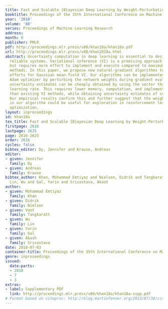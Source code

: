 ```yaml
---
title: Fast and Scalable {B}ayesian Deep Learning by Weight-Perturbation in {A}dam
booktitle: Proceedings of the 35th International Conference on Machine Learning
year: '2018'
volume: '80'
series: Proceedings of Machine Learning Research
address: 
month: 0
publisher: PMLR
pdf: http://proceedings.mlr.press/v80/khan18a/khan18a.pdf
url: http://proceedings.mlr.press/v80/khan2018a.html
abstract: Uncertainty computation in deep learning is essential to design robust and
  reliable systems. Variational inference (VI) is a promising approach for such computation,
  but requires more effort to implement and execute compared to maximum-likelihood
  methods. In this paper, we propose new natural-gradient algorithms to reduce such
  efforts for Gaussian mean-field VI. Our algorithms can be implemented within the
  Adam optimizer by perturbing the network weights during gradient evaluations, and
  uncertainty estimates can be cheaply obtained by using the vector that adapts the
  learning rate. This requires lower memory, computation, and implementation effort
  than existing VI methods, while obtaining uncertainty estimates of comparable quality.
  Our empirical results confirm this and further suggest that the weight-perturbation
  in our algorithm could be useful for exploration in reinforcement learning and stochastic
  optimization.
layout: inproceedings
id: khan18a
tex_title: Fast and Scalable {B}ayesian Deep Learning by Weight-Perturbation in {A}dam
firstpage: 2616
lastpage: 2625
page: 2616-2625
order: 2616
cycles: false
bibtex_editor: Dy, Jennifer and Krause, Andreas
editor:
- given: Jennifer
  family: Dy
- given: Andreas
  family: Krause
bibtex_author: Khan, Mohammad Emtiyaz and Nielsen, Didrik and Tangkaratt, Voot and
  Lin, Wu and Gal, Yarin and Srivastava, Akash
author:
- given: Mohammad Emtiyaz
  family: Khan
- given: Didrik
  family: Nielsen
- given: Voot
  family: Tangkaratt
- given: Wu
  family: Lin
- given: Yarin
  family: Gal
- given: Akash
  family: Srivastava
date: 2018-07-03
container-title: Proceedings of the 35th International Conference on Machine Learning
genre: inproceedings
issued:
  date-parts:
  - 2018
  - 7
  - 3
extras:
- label: Supplementary PDF
  link: http://proceedings.mlr.press/v80/khan18a/khan18a-supp.pdf
# Format based on citeproc: http://blog.martinfenner.org/2013/07/30/citeproc-yaml-for-bibliographies/
---
```

